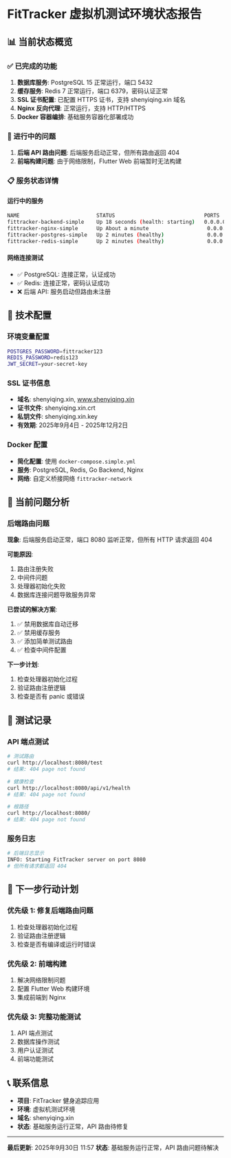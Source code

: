 # FitTracker 虚拟机测试环境状态报告

## 📊 当前状态概览

### ✅ 已完成的功能
1. **数据库服务**: PostgreSQL 15 正常运行，端口 5432
2. **缓存服务**: Redis 7 正常运行，端口 6379，密码认证正常
3. **SSL 证书配置**: 已配置 HTTPS 证书，支持 shenyiqing.xin 域名
4. **Nginx 反向代理**: 正常运行，支持 HTTP/HTTPS
5. **Docker 容器编排**: 基础服务容器化部署成功

### 🔄 进行中的问题
1. **后端 API 路由问题**: 后端服务启动正常，但所有路由返回 404
2. **前端构建问题**: 由于网络限制，Flutter Web 前端暂时无法构建

### 📋 服务状态详情

#### 运行中的服务
```bash
NAME                         STATUS                             PORTS
fittracker-backend-simple    Up 18 seconds (health: starting)   0.0.0.0:8080->8080/tcp
fittracker-nginx-simple      Up About a minute                   0.0.0.0:80->80/tcp, 0.0.0.0:443->443/tcp
fittracker-postgres-simple   Up 2 minutes (healthy)              0.0.0.0:5432->5432/tcp
fittracker-redis-simple      Up 2 minutes (healthy)              0.0.0.0:6379->6379/tcp
```

#### 网络连接测试
- ✅ PostgreSQL: 连接正常，认证成功
- ✅ Redis: 连接正常，密码认证成功
- ❌ 后端 API: 服务启动但路由未注册

## 🔧 技术配置

### 环境变量配置
```bash
POSTGRES_PASSWORD=fittracker123
REDIS_PASSWORD=redis123
JWT_SECRET=your-secret-key
```

### SSL 证书信息
- **域名**: shenyiqing.xin, www.shenyiqing.xin
- **证书文件**: shenyiqing.xin.crt
- **私钥文件**: shenyiqing.xin.key
- **有效期**: 2025年9月4日 - 2025年12月2日

### Docker 配置
- **简化配置**: 使用 `docker-compose.simple.yml`
- **服务**: PostgreSQL, Redis, Go Backend, Nginx
- **网络**: 自定义桥接网络 `fittracker-network`

## 🚨 当前问题分析

### 后端路由问题
**现象**: 后端服务启动正常，端口 8080 监听正常，但所有 HTTP 请求返回 404

**可能原因**:
1. 路由注册失败
2. 中间件问题
3. 处理器初始化失败
4. 数据库连接问题导致服务异常

**已尝试的解决方案**:
1. ✅ 禁用数据库自动迁移
2. ✅ 禁用缓存服务
3. ✅ 添加简单测试路由
4. ✅ 检查中间件配置

**下一步计划**:
1. 检查处理器初始化过程
2. 验证路由注册逻辑
3. 检查是否有 panic 或错误

## 📝 测试记录

### API 端点测试
```bash
# 测试路由
curl http://localhost:8080/test
# 结果: 404 page not found

# 健康检查
curl http://localhost:8080/api/v1/health
# 结果: 404 page not found

# 根路径
curl http://localhost:8080/
# 结果: 404 page not found
```

### 服务日志
```bash
# 后端日志显示
INFO: Starting FitTracker server on port 8080
# 但所有请求都返回 404
```

## 🎯 下一步行动计划

### 优先级 1: 修复后端路由问题
1. 检查处理器初始化过程
2. 验证路由注册逻辑
3. 检查是否有编译或运行时错误

### 优先级 2: 前端构建
1. 解决网络限制问题
2. 配置 Flutter Web 构建环境
3. 集成前端到 Nginx

### 优先级 3: 完整功能测试
1. API 端点测试
2. 数据库操作测试
3. 用户认证测试
4. 前端功能测试

## 📞 联系信息

- **项目**: FitTracker 健身追踪应用
- **环境**: 虚拟机测试环境
- **域名**: shenyiqing.xin
- **状态**: 基础服务运行正常，API 路由待修复

---

**最后更新**: 2025年9月30日 11:57
**状态**: 基础服务运行正常，API 路由问题待解决
